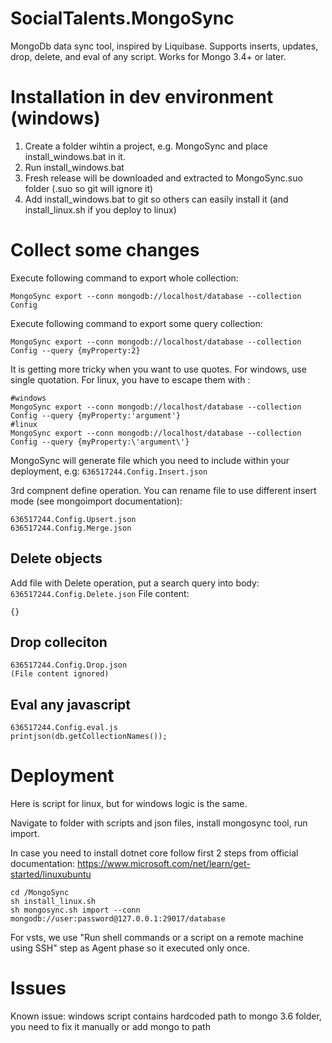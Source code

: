 # SocialTalents.MongoSync
MongoDb data sync tool, inspired by Liquibase.
Supports inserts, updates, drop, delete, and eval of any script.
Works for Mongo 3.4+ or later.

# Installation in dev environment (windows)

1. Create a folder wihtin a project, e.g. MongoSync and place install_windows.bat in it.
2. Run install_windows.bat
3. Fresh release will be downloaded and extracted to MongoSync.suo folder (.suo so git will ignore it)
4. Add install_windows.bat to git so others can easily install it (and install_linux.sh if you deploy to linux)

# Collect some changes

Execute following command to export whole collection:
```
MongoSync export --conn mongodb://localhost/database --collection Config 
```

Execute following command to export some query collection:
```
MongoSync export --conn mongodb://localhost/database --collection Config --query {myProperty:2}
```

It is getting more tricky when you want to use quotes. For windows, use single quotation. For linux, you have to escape them with \:
```
#windows
MongoSync export --conn mongodb://localhost/database --collection Config --query {myProperty:'argument'}
#linux
MongoSync export --conn mongodb://localhost/database --collection Config --query {myProperty:\'argument\'}
```


MongoSync will generate file which you need to include within your deployment, e.g:
`636517244.Config.Insert.json`

3rd compnent define operation. You can rename file to use different insert mode (see mongoimport documentation):
```
636517244.Config.Upsert.json
636517244.Config.Merge.json
```

## Delete objects
Add file with Delete operation, put a search query into body:
`636517244.Config.Delete.json`
File content:
```
{}
```

## Drop colleciton
```
636517244.Config.Drop.json
(File content ignored)
````

## Eval any javascript
```
636517244.Config.eval.js
printjson(db.getCollectionNames());
```

# Deployment

Here is script for linux, but for windows logic is the same. 

Navigate to folder with scripts and json files, install mongosync tool, run import.

In case you need to install dotnet core follow first 2 steps from official documentation: https://www.microsoft.com/net/learn/get-started/linuxubuntu 

```
cd /MongoSync
sh install_linux.sh
sh mongosync.sh import --conn mongodb://user:password@127.0.0.1:29017/database
```

For vsts, we use "Run shell commands or a script on a remote machine using SSH" step as Agent phase so it executed only once.

# Issues

Known issue: windows script contains hardcoded path to mongo 3.6 folder, you need to fix it manually or add mongo to path
